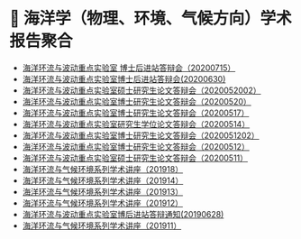 # 🌊 海洋学（物理、环境、气候方向）学术报告聚合
<!-- BLOG-POST-LIST:START -->
- [海洋环流与波动重点实验室 博士后进站答辩会（20200715）](http://klocw.qdio.cas.cn/xshd/202007/t20200716_569121.html)
- [海洋环流与波动重点实验室博士后进站答辩会(20200630)](http://klocw.qdio.cas.cn/xshd/202006/t20200629_566178.html)
- [海洋环流与波动重点实验室硕士研究生论文答辩会（2020052002）](http://klocw.qdio.cas.cn/xshd/202005/t20200518_559987.html)
- [海洋环流与波动重点实验室博士研究生论文答辩会（20200520）](http://klocw.qdio.cas.cn/xshd/202005/t20200518_559952.html)
- [海洋环流与波动重点实验室博士研究生论文答辩会（20200517）](http://klocw.qdio.cas.cn/xshd/202005/t20200515_559725.html)
- [海洋环流与波动重点实验室研究生学位论文答辩会（20200514）](http://klocw.qdio.cas.cn/xshd/202005/t20200515_559686.html)
- [海洋环流与波动重点实验室博士研究生论文答辩会（2020051202）](http://klocw.qdio.cas.cn/xshd/202005/t20200511_558573.html)
- [海洋环流与波动重点实验室博士研究生论文答辩会（20200512）](http://klocw.qdio.cas.cn/xshd/202005/t20200511_558568.html)
- [海洋环流与波动重点实验室硕士研究生论文答辩会（20200511）](http://klocw.qdio.cas.cn/xshd/202005/t20200507_556004.html)
- [海洋环流与气候环境系列学术讲座（201918）](http://klocw.qdio.cas.cn/xshd/202001/t20200102_535661.html)
- [海洋环流与气候环境系列学术讲座（201914）](http://klocw.qdio.cas.cn/xshd/201909/t20190904_514857.html)
- [海洋环流与气候环境系列学术讲座（201913）](http://klocw.qdio.cas.cn/xshd/201909/t20190904_514856.html)
- [海洋环流与气候环境系列学术讲座（201912）](http://klocw.qdio.cas.cn/xshd/201909/t20190904_514855.html)
- [海洋环流与波动重点实验室博后进站答辩通知(20190628)](http://klocw.qdio.cas.cn/xshd/201906/t20190628_496338.html)
- [海洋环流与气候环境系列学术讲座（201911）](http://klocw.qdio.cas.cn/xshd/201906/t20190628_496337.html)
<!-- BLOG-POST-LIST:END -->
